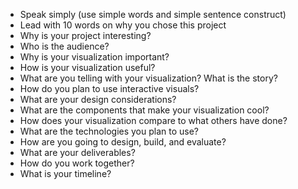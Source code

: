 * Speak simply (use simple words and simple sentence construct)
* Lead with 10 words on why you chose this project
* Why is your project interesting?
* Who is the audience?
* Why is your visualization important?
* How is your visualization useful?
* What are you telling with your visualization? What is the story?
* How do you plan to use interactive visuals?
* What are your design considerations?
* What are the components that make your visualization cool?
* How does your visualization compare to what others have done?
* What are the technologies you plan to use?
* How are you going to design, build, and evaluate?
* What are your deliverables?
* How do you work together?
* What is your timeline?
